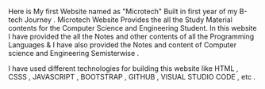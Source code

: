 Here is My first Website named as "Microtech" Built in first year of my B-tech Journey .
Microtech Website Provides the all the Study Material contents for the Computer Science and Engineering Student.
In this website I have provided the all the Notes and other contents of all the Programming Languages & I have also provided the Notes and content of Computer science and Engineering Semisterwise .

I have used different technologies for building this website like HTML , CSSS , JAVASCRIPT , BOOTSTRAP , GITHUB , VISUAL STUDIO CODE , etc .
